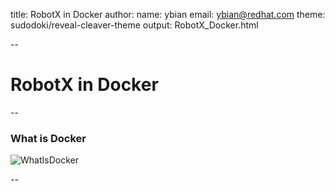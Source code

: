 title: RobotX in Docker
author:
    name: ybian
    email: ybian@redhat.com
theme: sudodoki/reveal-cleaver-theme
output: RobotX_Docker.html

--

# RobotX in Docker

--

### What is Docker

  ![WhatIsDocker](/home/ybian/workdir/slides/RobotX_Docker/whatisdocker.png)

--


